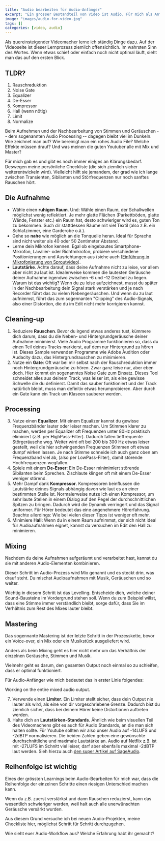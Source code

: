 ```yaml
---
title: "Audio bearbeiten für Audio-Anfänger"
excerpt: "Ein grosser Bestandteil von Video ist Audio. Für mich als Anfänger eine schwarze Kunst. Diese Checkliste hat mir geholfen."
image: "images/audio-for-video.jpg"
tags: []
categories: [video, audio]
---
```


Als quereinsteigender Videomacher lerne ich ständig Dinge dazu. Auf der Videoseite ist dieser Lernprozess ziemlich offensichtlich. Im wahrsten Sinn des Wortes. Wenn etwas schief oder einfach noch nicht optimal läuft, sieht man das auf den ersten Blick.

## TLDR?

1. Rauschreduktion
2. Noise Gate
3. Equalizer
4. De-Esser
5. Kompressor
6. Hall (wenn nötig)
7. Limit
8. Normalize

Beim Aufnehmen und der Nachbearbeitung von Stimmen und Geräuschen -- dem sogenannten Audio Processing -- dagegen bleibt viel im Dunkeln. Wie zeichnet man auf? Wie bereinigt man ein rohes Audio File? Welche Effekte müssen drauf? Und was meinen die guten Youtuber alle mit Mix und Master?

Für mich gab es und gibt es noch immer einiges an Klärungsbedarf. Deswegen meine persönliche Checkliste (die sich ziemlich sicher weiterentwickeln wird). Vielleicht hilft sie jemandem, der grad wie ich lange zwischen Transienten, Sibilanten und Störfrequenzen nur noch sanftes Rauschen hört.

## Die Aufnahme

- Wähle einen **ruhigen Raum**. Und: Wähle einen Raum, der Schallwellen möglichst wenig reflektiert. Je mehr glatte Flächen (Parkettböden, glatte Wände, Fenster etc.) ein Raum hat, desto schwieriger wird es, guten Ton zu bekommen. Such dir stattdessen Räume mit viel Textil (also z.B. ein Schlafzimmer, eine Garderobe o.ä.).
- Gehe so **nahe** wie möglich an die Tonquelle heran. Ideal für Sprache sind nicht weiter als 40 oder 50 Zentimeter Abstand.
- Lerne dein Mikrofon kennen. Egal ob eingebautes Smartphone-Mikrofon, Lavalier- oder Richtmikrofon, probiere verschiedene Positionierungen und Ausrichtungen aus (siehe auch ([Einführung in Mikrofonierung von Sproutvideo](https://sproutvideo.com/blog/three-essential-mic-setups-when-to-use-them.html)).
- **Lautstärke**. Achte darauf, dass deine Aufnahme nicht zu leise, vor allem aber nicht zu laut ist. Idealerweise kommen die lautesten Geräusche deiner Aufnahme irgendwo zwischen -6 und -12 Dezibel zu liegen. Warum ist das wichtig? Wenn du zu leise aufzeichnest, musst du später in der Nachbearbeitung dein Signal stark verstärken und je nach Recorder führt das zu vielen Nebengeräuschen. Und wenn du zu laut aufnimmst, führt das zum sogennanten "Clipping" des Audio-Signals, also einer Distortion, die du im Edit nicht mehr korrigieren kannst.

## Cleaning-up

1. Reduziere **Rauschen**. Bevor du irgend etwas anderes tust, kümmere dich darum, dass du die Neben- und Hintergrundgeräusche deiner Aufnahme minimierst. Viele Audio Programme funktionieren so, dass du einen Teil deines Tracks markierst, auf dem nur Hintergrund zu hören ist. Dieses Sample verwenden Programme wie Adobe Audition oder Audacity dazu, das Hintergrundrauschen zu minimieren.
2. Nutze ein **Gate**: Oft war bei mir selbst nach der Rauschreduktion immer noch Hintergrundgeräusche zu hören. Zwar ganz leise nur, aber eben doch. Hier kommt ein sogenanntes Noise Gate zum Einsatz. Dieses Tool schneidet alles aus deinem Track, was leiser ist, als eine gewisse Schwelle die du definierst. Damit das sauber funktioniert und der Track natürlich bleibt, muss man definitiv etwas herumprobieren. Aber durch ein Gate kann ein Track um Klaseen sauberer werden.

## Processing

3. Nutze einen **Equalizer**. Mit einem Equalizer kannst du gewisse Frequenzbänder lauter oder leiser machen. Um Stimmen klarer zu machen, werden per Equalizer oft Frequenzen unter 80Hz praktisch eliminiert (z.B. per HighPass-Filter). Dadurch fallen tieffrequente Störgeräusche weg. Weiter wird oft bei 200 bis 300 Hz etwas leiser gestellt, weil die hier schwingenden Frequenzen Stimmen oft etwas dumpf wirken lassen. Je nach Stimme schneide ich auch ganz oben am Frequenzband viel ab, (also per LowPass-Filter), damit störende Hochfrequenzen wegfallen.
4. Spiele mit einem **De-Esser**: Ein De-Esser minimimiert störende Sibilanten beim Sprechen. Zischlaute klingen oft mit einem De-Esser weniger störend.
5. Mehr Dampf dank **Kompressor**. Kompressoren beinflussen die Lautstärke deines Signals abhängig davon wie laut es an einer bestimmten Stelle ist. Normalerweise nutze ich einen Kompressor, um sehr laute Stellen in einem Dialog auf den Pegel der durchschnittlichen Spitzen zu bringen. Dadurch wird die Dynamik verringert und das Signal uniformer. Für Hörer bedeutet das eine angenehmere Hörerfahrung. Beachte allerdings: Wie bei vielen dieser Tipps ist weniger oft mehr.
6. Minimiere **Hall**: Wenn du in einem Raum aufnimmst, der sich nicht ideal für Audioaufnahmen eignet, kannst du versuchen im Edit den Hall zu minimieren.

## Mixing

Nachdem du deine Aufnahmen aufgeräumt und verarbeitet hast, kannst du sie mit anderen Audio-Elementen kombinieren.

Dieser Schritt im Audio-Prozess wird Mix genannt und es steckt drin, was drauf steht. Du mischst Audioaufnahmen mit Musik, Geräuschen und so weiter. 

Wichtig in diesem Schritt ist das Levelling. Entscheide dich, welche deiner Sound-Bausteine im Vordergrund stehen soll. Wenn du zum Beispiel willst, dass eine Stimme immer verständlich bleibt, sorge dafür, dass Sie im Verhältnis zum Rest des Mixes lauter bleibt.

## Mastering

Das sogennante Mastering ist der letzte Schritt in der Prozesskette, bevor ein Voice-over, ein Mix oder ein Musikstück ausgeliefert wird.

Anders als beim Mixing geht es hier nicht mehr um das Verhältnis der einzelnen Geräusche, Stimmen und Musik.

Vielmehr geht es darum, den gesamten Output noch einmal so zu schleifen, dass er optimal funktioniert.

Für Audio-Anfänger wie mich bedeutet das in erster Linie folgendes:

Working on the entire mixed audio output.

7. Verwende einen **Limiter**. Ein Limiter stellt sicher, dass dein Output nie lauter als wird, als eine von dir vorgeschriebene Grenze. Dadurch bist du ziemlich sicher, dass bei deinem Hörer keine Distortionen auftreten werden.
8. Halte dich an **Lautstärken-Standards**. Ähnlich wie beim visuellen Teil des Videomachens gibt es auch für Audio Standards, an die man sich halten sollte. Für Youtube sollten wir also unser Audio auf -14LUFS und -2dBTP normalisieren. Die beiden Zahlen geben eine gewünschte durchschnittliche und maximale Lautstärke an. Audio auf Netflix z.B. ist mit -27LUFS im Schnitt viel leiser, darf aber ebenfalls maximal -2dBTP laut werden. Sieh hierzu auch [den super Artikel auf SageAudio](https://www.sageaudio.com/blog/mastering/mastering-voice-over-dialogue-for-video.php).

## Reihenfolge ist wichtig

Eines der grössten Learnings beim Audio-Bearbeiten für mich war, dass die Reihenfolge der einzelnen Schritte einen riesigen Unterschied machen kann.

Wenn du z.B. zuerst verstärkst und dann Rauschen reduzierst, kann das wesentlich schwieriger werden, weil halt auch alle unerwünschten Geräusche versärkt wurden.

Aus diesem Grund versuche ich bei neuen Audio-Projekten, meine Checkliste hier, möglichst Schritt für Schritt durchzugehen. 

Wie sieht euer Audio-Workflow aus? Welche Erfahrung habt ihr gemacht?